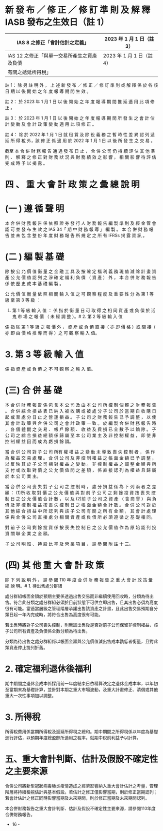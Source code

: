 # 新 發 布 ／ 修 正 ／ 修 訂 準 則 及 解 釋 IASB 發布之生效日（註 1）

|IAS 8 之修正「會計估計之定義」|2023 年 1 月 1 日（註 3）|
|---|---|
|IAS 12 之修正「與單一交易所產生之資產及負債|2023 年 1 月 1 日（註 4）|
|有關之遞延所得稅」| |

註 1： 除 另 註 明 外 ， 上 述 新 發 布 ／ 修 正 ／ 修 訂 準 則 或 解 釋 係 於 各 該
日 期 以 後 開 始 之 年 度 報 導 期 間 生 效 。

註 2： 於 2023 年 1 月 1 日 以 後 開 始 之 年 度 報 導 期 間 推 延 適 用 此 項 修
正 。

註 3： 於 2023 年 1 月 1 日 以 後 開 始 之 年 度 報 導 期 間 所 發 生 之 會 計 估
計 變 動 及 會 計 政 策 變 動 適 用 此 項 修 正 。

註 4： 除 於 2022 年 1 月 1 日 就 租 賃 及 除 役 義 務 之 暫 時 性 差 異 認 列 遞
延 所 得 稅 外，該 修 正 係 適 用 於 2022 年 1 月 1 日 以 後 所 發 生 之
交 易 。

截至 本 合 併 財 務 報 告 通 過 發 布 日 止 ， 合 併 公 司 仍 持 續 評 估 其 他
準 則 、 解 釋 之 修 正 對 財 務 狀 況 與 財 務 績 效 之 影 響 ， 相 關 影 響 待 評 估
完 成 時 予 以 揭 露 。

# 四 、 重 大 會 計 政 策 之 彙 總 說 明

# (一 ) 遵 循 聲 明

本 合 併 財 務 報 告 係 依 照 證 券 發 行 人 財 務 報 告 編 製 準 則 及 經 金 管
會 認 可 並 發 布 生 效 之 IAS 34「 期 中 財 務 報 導 」 編 製 。 本 合 併 財 務 報
告 並 未 包 含 整 份 年 度 財 務 報 告 所 規 定 之 所 有 IFRSs 揭 露 資 訊 。

# (二 ) 編 製 基 礎

除 按 公 允 價 值 衡 量 之 金 融 工 具 及 按 確 定 福 利 義 務 現 值 減 除 計 畫
資 產 公 允 價 值 認 列 之 淨 確 定 福 利 負 債 （ 資 產 ） 外 ， 本 合 併 財 務 報 告
係 依 歷 史 成 本 基 礎 編 製 。

公 允 價 值 衡 量 依 照 相 關 輸 入 值 之 可 觀 察 程 度 及 重 要 性 分 為 第 1
等 級 至 第 3 等 級 ：

1. 第 1 等 級 輸 入 值 ： 係 指 於 衡 量 日 可 取 得 之 相 同 資 產 或 負 債 於 活
鬼 市 場 之 報 價 （ 未 經 調 整 ）。# 2. 第 2 等 級 輸 入 值

係 指 除 第 1 等 級 之 報 價 外 ， 資 產 或 負 債 直 接（ 亦 即 價 格 ）或 間 接（ 亦 即 由 價 格 推 導 而 得 ）之 可 觀 察 輸 入 值。

# 3. 第 3 等 級 輸 入 值

係 指 資 產 或 負 債 之 不 可 觀 察 之 輸 入 值。

# (三) 合 併 基 礎

本 合 併 財 務 報 告 係 包 含 本 公 司 及 由 本 公 司 所 控 制 個 體 之 財 務 報 告 。 合 併 綜 合 損 益 表 已 納 入 被 收 購 或 被 處 分 子 公 司 於 當 期 自 收 購 日 起 或 至 處 分 日 止 之 營 運 損 益 。 子 公 司 之 財 務 報 告 已 予 調 整 ， 以 使 其 會 計 政 策 與 合 併 公 司 之 會 計 政 策 一 致 。 於 編 製 合 併 財 務 報 告 時 ， 各 個 體 間 之 交 易 、 帳 戶 餘 額 、 收 益 及 費 損 已 全 數 予 以 銷 除 。 子 公 司 之 綜 合 損 益 總 額 係 歸 屬 至 本 公 司 業 主 及 非 控 制 權 益 ， 即 使 非 控 制 權 益 因 而 成 為 虧 損 餘 額。

當 合 併 公 司 對 子 公 司 所有 權 權 益 之 變 動 未 導 致 喪 失 控 制 者 ， 係 作 為 權 益 交 易 處 理 。 合 併 公 司 及 非 控 制 權 益 之 帳 面 金 額 已 予 調 整 ， 以 反 映 其 於 子 公 司 相 對 權 益 之 變 動 。 非 控 制 權 益 之 調 整 金 額 與 所 支 付 或 收 取 對 價 之 公 允 價 值 間 之 差 額 ， 係 直 接 認 列 為 權 益 且 歸 屬 於 本 公 司 業 主。

當 合 併 公 司 喪 失 對 子 公 司 之 控 制 時 ， 處 分 損 益 係 為 下 列 兩 者 之 差 額 ： (1)所 收 取 對 價 之 公 允 價 值 與 對 前 子 公 司 之 剩 餘 投 資 按 喪 失 控 制 日 之 公 允 價 值 合 計 數 ， 以 及 (2)前 子 公 司 之 資 產 （ 含 商 譽 ） 與 負 債 及 非 控 制 權 益 按 喪 失 控 制 日 之 帳 面 金 額 合 計 數 。 合 併 公 司 對 於 其 他 綜 合 損 益 中 所 認 列 與 該 子 公 司 有 關 之 所 有 金 額 ， 其 會 計 處 理 係 與 合 併 公 司 直 接 處 分 相 關 資 產 或 負 債 所 必 須 遵 循 之 基 礎 相 同。

對 前 子 公 司 剩 餘 投 資 係 按 喪 失 控 制 日 之 公 允 價 值 作 為 原 始 認 列 投 資 關 聯 企 業 之 金 額。

子 公 司 明 細 、 持 股 比 率 及 營 業 項 目 ， 請 參 閱 附 註 十 三。

# (四) 其 他 重 大 會 計 政 策

除 下 列 說 明 外 ， 請 參 閱 110 年 度 合 併 財 務 報 告 之 重 大 會 計 政 策 彙 總 說 明。# 1. 待出售處分群組

處分群組帳面金額於預期主要係透過出售交易而非繼續使用回收時，分類為待出售。符合此分類之處分群組必須於目前狀態下可供立即出售，且其出售必須為高度很有可能。當適當層級之管理階層承諾出售該資產之計畫，且此出售交易預期自分類日起一年內完成時，將符合出售為高度很有可能。

若出售時將對子公司喪失控制，則無論出售後是否對前子公司保留非控制權益，該子公司所有資產及負債係全數分類為待出售。

分類為待出售之處分群組係以帳面金額與公允價值減出售成本孰低者衡量，且對此類資產停止提列折舊。

# 2. 確定福利退休後福利

期中期間之退休金成本係採用前一年度結束日依精算決定之退休金成本率，以年初至當期末為基礎計算，並針對本期之重大市場波動，及重大計畫修正、清償或其他重大一次性事項加以調整。

# 3. 所得稅

所得稅費用係當期所得稅及遞延所得稅之總和。期中期間之所得稅係以年度為基礎進行評估，以預期年度總盈餘所適用之稅率，就期中稅前利益予以計算。

# 五、重大會計判斷、估計及假設不確定性之主要來源

合併公司將新型冠狀病毒肺炎疫情造成之經濟影響納入重大會計估計之考量，管理階層將持續檢視估計與基本假設。若估計之修正僅影響當期，則於修正當期認列；若會計估計之修正同時影響當期及未來期間，則於修正當期及未來期間認列。

本合併財務報告之重大會計判斷、估計及假設不確定性主要來源，請參閱110年度合併財務報告。

- 16 -